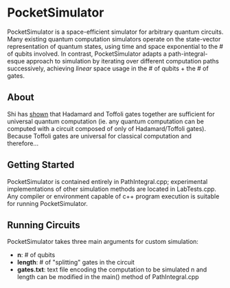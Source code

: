# PocketSimulator
PocketSimulator is a space-efficient simulator for arbitrary quantum circuits. Many existing quantum computation simulators operate on the state-vector representation of quantum states, using time and space exponential to the # of qubits involved. In contrast, PocketSimulator adapts a path-integral-esque approach to simulation by iterating over different computation paths successively, achieving *linear* space usage in the # of qubits + the # of gates. 
## About
Shi has [shown](https://arxiv.org/abs/quant-ph/0205115) that Hadamard and Toffoli gates together are sufficient for universal quantum computation (ie. any quantum computation can be computed with a circuit composed of only of Hadamard/Toffoli gates).
Because Toffoli gates are universal for classical computation and therefore...
## Getting Started
PocketSimulator is contained entirely in PathIntegral.cpp; experimental implementations of other simulation methods are located in LabTests.cpp. Any compiler or environment capable of c++ program execution is suitable for running PocketSimulator.
## Running Circuits
PocketSimulator takes three main arguments for custom simulation:
- **n**: # of qubits
- **length**: # of "splitting" gates in the circuit
- **gates.txt**: text file encoding the computation to be simulated
n and length can be modified in the main() method of PathIntegral.cpp
